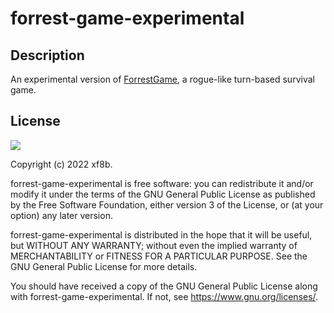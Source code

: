 # forrest-game-experimental

## Description

An experimental version of [ForrestGame](https://github.com/ilja615/ForrestGame), a rogue-like turn-based survival game.

## License

![](https://www.gnu.org/graphics/gplv3-127x51.png) <!-- decorative, doesn't require alt text -->

Copyright (c) 2022 xf8b.

forrest-game-experimental is free software: you can redistribute it and/or modify it under the terms of the GNU General
Public License as published by the Free Software Foundation, either version 3 of the License, or
(at your option) any later version.

forrest-game-experimental is distributed in the hope that it will be useful, but WITHOUT ANY WARRANTY; without even the
implied warranty of MERCHANTABILITY or FITNESS FOR A PARTICULAR PURPOSE. See the GNU General Public License for more
details.

You should have received a copy of the GNU General Public License along with forrest-game-experimental. If not,
see <https://www.gnu.org/licenses/>.